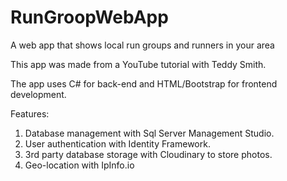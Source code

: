 # RunGroopWebApp
A web app that shows local run groups and runners in your area

This app was made from a YouTube tutorial with Teddy Smith. 

The app uses C# for back-end and HTML/Bootstrap for frontend development.

Features:

1. Database management with Sql Server Management Studio.
2. User authentication with Identity Framework.
3. 3rd party database storage with Cloudinary to store photos.
4. Geo-location with IpInfo.io